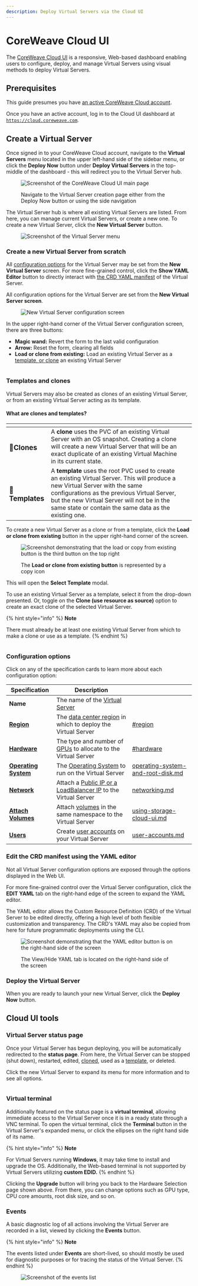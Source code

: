 ```yaml
---
description: Deploy Virtual Servers via the Cloud UI
---
```


# CoreWeave Cloud UI

The [CoreWeave Cloud UI](https://apps.coreweave.com/) is a responsive, Web-based dashboard enabling users to configure, deploy, and manage Virtual Servers using visual methods to deploy Virtual Servers.

## Prerequisites

This guide presumes you have [an active CoreWeave Cloud account](../../docs/coreweave-kubernetes/getting-started.md#create-an-account).

Once you have an active account, log in to the Cloud UI dashboard at [`https://cloud.coreweave.com`](https://cloud.coreweave.com).

## Create a Virtual Server

Once signed in to your CoreWeave Cloud account, navigate to the **Virtual Servers** menu located in the upper left-hand side of the sidebar menu, or click the **Deploy Now** button under **Deploy Virtual Servers** in the top-middle of the dashboard - this will redirect you to the Virtual Server hub.

<figure><img src="../../docs/.gitbook/assets/image (45).png" alt="Screenshot of the CoreWeave Cloud UI main page"><figcaption><p>Navigate to the Virtual Server creation page either from the Deploy Now button or using the side navigation</p></figcaption></figure>

The Virtual Server hub is where all existing Virtual Servers are listed. From here, you can manage current Virtual Servers, or create a new one. To create a new Virtual Server, click the **New Virtual Server** button.

<figure><img src="../../docs/.gitbook/assets/image (59).png" alt="Screenshot of the Virtual Server menu"><figcaption></figcaption></figure>

### Create a new Virtual Server from scratch

All [configuration options](coreweave-apps.md#configuration-options) for the Virtual Server may be set from the **New Virtual Server** screen. For more fine-grained control, click the **Show YAML Editor** button to directly interact with [the CRD YAML manifest](coreweave-apps.md#the-crd-yaml-editor) of the Virtual Server.

All configuration options for the Virtual Server are set from the **New Virtual Server screen**.

<figure><img src="../../docs/.gitbook/assets/image (41) (4).png" alt="New Virtual Server configuration screen"><figcaption></figcaption></figure>

In the upper right-hand corner of the Virtual Server configuration screen, there are three buttons:

* **Magic wand:** Revert the form to the last valid configuration
* **Arrow:** Reset the form, clearing all fields
* **Load or clone from existing:** Load an existing Virtual Server as a [template, or clone](coreweave-apps.md#templates-and-clones) an existing Virtual Server

<figure><img src="../../docs/.gitbook/assets/image (27).png" alt=""><figcaption></figcaption></figure>

### Templates and clones

Virtual Servers may also be created as clones of an existing Virtual Server, or from an existing Virtual Server acting as its template.

#### **What are clones and templates?**

<table data-card-size="large" data-view="cards"><thead><tr><th></th><th></th><th data-hidden></th></tr></thead><tbody><tr><td><h3><span data-gb-custom-inline data-tag="emoji" data-code="1f46d">👭</span><strong>Clones</strong></h3></td><td>A <strong>clone</strong> uses the PVC of an existing Virtual Server with an OS snapshot. Creating a clone will create a new Virtual Server that will be an exact duplicate of an existing Virtual Machine in its current state.</td><td></td></tr><tr><td><h3><span data-gb-custom-inline data-tag="emoji" data-code="1f4dd">📝</span> <strong>Templates</strong></h3></td><td>A <strong>template</strong> uses the root PVC used to create an existing Virtual Server. This will produce a new Virtual Server with the same configurations as the previous Virtual Server, but the new Virtual Server will not be in the same state or contain the same data as the existing one.</td><td></td></tr></tbody></table>

To create a new Virtual Server as a clone or from a template, click the **Load or clone from existing** button in the upper right-hand corner of the screen.

<figure><img src="../../docs/.gitbook/assets/image (76).png" alt="Screenshot demonstrating that the load or copy from existing button is the third button on the top right"><figcaption><p>The <strong>Load or clone from existing button</strong> is represented by a copy icon</p></figcaption></figure>

This will open the **Select Template** modal.

To use an existing Virtual Server as a template, select it from the drop-down presented. Or, toggle on the **Clone (use resource as source)** option to create an exact clone of the selected Virtual Server.

{% hint style="info" %}
**Note**

There must already be at least one existing Virtual Server from which to make a clone or use as a template.
{% endhint %}

<figure><img src="../../docs/.gitbook/assets/image (87).png" alt=""><figcaption></figcaption></figure>

### Configuration options

Click on any of the specification cards to learn more about each configuration option:

<table data-card-size="large" data-view="cards"><thead><tr><th>Specification</th><th>Description</th><th data-hidden data-card-target data-type="content-ref"></th></tr></thead><tbody><tr><td><strong>Name</strong></td><td>The name of the <a href="../getting-started.md">Virtual Server</a></td><td></td></tr><tr><td><a href="../../docs/virtual-servers/virtual-server-configuration-options/region-hardware-and-firmware.md#region"><strong>Region</strong></a></td><td>The <a href="../../docs/data-center-regions.md">data center region</a> in which to deploy the Virtual Server</td><td><a href="../../docs/virtual-servers/virtual-server-configuration-options/region-hardware-and-firmware.md#region">#region</a></td></tr><tr><td><a href="../../docs/virtual-servers/virtual-server-configuration-options/region-hardware-and-firmware.md#hardware"><strong>Hardware</strong></a></td><td>The type and number of <a href="../../coreweave-kubernetes/node-types.md">GPUs</a> to allocate to the Virtual Server</td><td><a href="../../docs/virtual-servers/virtual-server-configuration-options/region-hardware-and-firmware.md#hardware">#hardware</a></td></tr><tr><td><a href="../../docs/virtual-servers/virtual-server-configuration-options/operating-system-and-root-disk.md"><strong>Operating System</strong></a></td><td>The <a href="../../docs/virtual-servers/virtual-server-configuration-options/operating-system-and-root-disk.md">Operating System</a> to run on the Virtual Server</td><td><a href="../../docs/virtual-servers/virtual-server-configuration-options/operating-system-and-root-disk.md">operating-system-and-root-disk.md</a></td></tr><tr><td><a href="../../docs/virtual-servers/virtual-server-configuration-options/networking.md"><strong>Network</strong></a></td><td>Attach a <a href="../../docs/virtual-servers/virtual-server-configuration-options/networking.md">Public IP or a LoadBalancer IP</a> to the Virtual Server</td><td><a href="../../docs/virtual-servers/virtual-server-configuration-options/networking.md">networking.md</a></td></tr><tr><td><a href="../../docs/virtual-servers/virtual-server-configuration-options/storage.md"><strong>Attach Volumes</strong></a></td><td>Attach <a href="../../docs/storage/storage/">volumes</a> in the same namespace to the Virtual Server</td><td><a href="../../docs/storage/storage/using-storage-cloud-ui.md">using-storage-cloud-ui.md</a></td></tr><tr><td><a href="../../docs/virtual-servers/virtual-server-configuration-options/user-accounts.md"><strong>Users</strong></a></td><td>Create <a href="../../docs/virtual-servers/virtual-server-configuration-options/user-accounts.md">user accounts</a> on your Virtual Server</td><td><a href="../../docs/virtual-servers/virtual-server-configuration-options/user-accounts.md">user-accounts.md</a></td></tr></tbody></table>

### Edit the CRD manifest using the YAML editor

Not all Virtual Server configuration options are exposed through the options displayed in the Web UI.

For more fine-grained control over the Virtual Server configuration, click the **EDIT YAML** tab on the right-hand edge of the screen to expand the YAML editor.

The YAML editor allows the Custom Resource Definition (CRD) of the Virtual Server to be edited directly, offering a high level of both flexible customization and transparency. The CRD's YAML may also be copied from here for future programmatic deployments using the CLI.

<figure><img src="../../docs/.gitbook/assets/image (72) (1).png" alt="Screenshot demonstrating that the YAML editor button is on the right-hand side of the screen"><figcaption><p>The View/Hide YAML tab is located on the right-hand side of the screen</p></figcaption></figure>

### Deploy the Virtual Server

When you are ready to launch your new Virtual Server, click the **Deploy Now** button.

## Cloud UI tools

### Virtual Server status page

Once your Virtual Server has begun deploying, you will be automatically redirected to the **status page**. From here, the Virtual Server can be stopped (shut down), restarted, edited, [cloned](coreweave-apps.md#templates-and-clones), used as a [template](coreweave-apps.md#templates-and-clones), or deleted.

Click the new Virtual Server to expand its menu for more information and to see all options.

<figure><img src="../../docs/.gitbook/assets/image (67) (1).png" alt=""><figcaption></figcaption></figure>

### Virtual terminal

Additionally featured on the status page is a **virtual terminal**, allowing immediate access to the Virtual Server once it is in a ready state through a VNC terminal. To open the virtual terminal, click the **Terminal** button in the Virtual Server's expanded menu, or click the ellipses on the right hand side of its name.

{% hint style="info" %}
**Note**

For Virtual Servers running **Windows**, it may take time to install and upgrade the OS. Additionally, the Web-based terminal is not supported by Virtual Servers utilizing **custom EDID.**
{% endhint %}

Clicking the **Upgrade** button will bring you back to the Hardware Selection page shown above. From there, you can change options such as GPU type, CPU core amounts, root disk size, and so on.

### Events

A basic diagnostic log of all actions involving the Virtual Server are recorded in a list, viewed by clicking the **Events** button.

{% hint style="info" %}
**Note**

The events listed under **Events** are short-lived, so should mostly be used for diagnostic purposes or for tracing the status of the Virtual Server.
{% endhint %}

<figure><img src="../../docs/.gitbook/assets/image (48) (1).png" alt="Screenshot of the events list"><figcaption></figcaption></figure>
